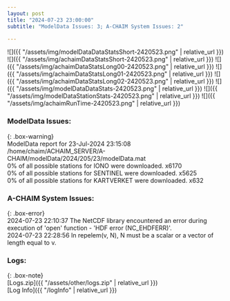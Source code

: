 ```yaml
---
layout: post
title: "2024-07-23 23:00:00"
subtitle: "ModelData Issues: 3; A-CHAIM System Issues: 2"

---
```


![]({{ "/assets/img/modelDataDataStatsShort-2420523.png" | relative_url }})
![]({{ "/assets/img/achaimDataStatsShort-2420523.png" | relative_url }})
![]({{ "/assets/img/achaimDataStatsLong00-2420523.png" | relative_url }})
![]({{ "/assets/img/achaimDataStatsLong01-2420523.png" | relative_url }})
![]({{ "/assets/img/achaimDataStatsLong02-2420523.png" | relative_url }})
![]({{ "/assets/img/modelDataDataStats-2420523.png" | relative_url }})
![]({{ "/assets/img/modelDataStationStats-2420523.png" | relative_url }})
![]({{ "/assets/img/achaimRunTime-2420523.png" | relative_url }})


### ModelData Issues:  
  
{: .box-warning}  
 ModelData report for 23-Jul-2024 23:15:08   
 /home/chaim/ACHAIM_SERVER/A-CHAIM/modelData/2024/205/23/modelData.mat   
 0% of all possible stations for IONO were downloaded. x6170   
 0% of all possible stations for SENTINEL were downloaded. x5625   
 0% of all possible stations for KARTVERKET were downloaded. x632   
  
### A-CHAIM System Issues:  
  
{: .box-error}  
2024-07-23 22:10:37 The NetCDF library encountered an error during execution of 'open' function - 'HDF error (NC_EHDFERR)'.  
2024-07-23 22:28:56 In repelem(v, N), N must be a scalar or a vector of length equal to v.  

### Logs:  
  
{: .box-note}  
[Logs.zip]({{ "/assets/other/logs.zip" | relative_url }})  
[Log Info]({{ "/logInfo" | relative_url }})  
